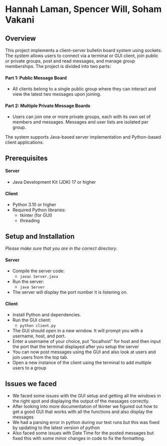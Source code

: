 # Hannah Laman, Spencer Will, Soham Vakani
## Overview
This project implements a client-server bulletin board system using sockets. The system allows users to connect via a terminal or GUI client, join public or private groups, post and read messages, and manage group memberships. The project is divided into two parts:

#### Part 1: Public Message Board
- All clients belong to a single public group where they can interact and view the latest two messages upon joining.


#### Part 2: Multiple Private Message Boards
- Users can join one or more private groups, each with its own set of members and messages. Messages and user lists are isolated per group.

The system supports Java-based server implementation and Python-based client applications.

## Prerequisites
#### Server
- Java Development Kit (JDK) 17 or higher
#### Client
- Python 3.10 or higher
- Required Python libraries:
  - tkinter (for GUI)
  - threading

## Setup and Installation
*Please make sure that you are in the correct directory*.
#### Server
- Compile the server code:
  - `javac Server.java`
- Run the server:
  - `java Server`
- The server will display the port number it is listening on.
#### Client
- Install Python and dependencies.
- Run the GUI client:
  - `python client.py`
- The GUI should open in a new window. It will prompt you with a username, host, and port.
- Enter a username of your choice, put "localhost" for host and then input the port that the terminal displayed after you setup the server
- You can now post messages using the GUI and also look at users and join users from the top tab. 
- Open a new instance of the client using the terminal to add multiple users to a group

## Issues we faced
- We faced some issues with the GUI setup and getting all the windows in the right spot and displaying the output of the messages correctly. 
- After looking into more documentation of tkinter we figured out how to get a good GUI that works with all the functions and also display the messages
- We had a parsing error in python during our test runs but this was fixed by updating to the latest version of python 
- Also faced some issues with Date Time for the posted messages but fixed this with some minor changes in code to fix the formatting. 



